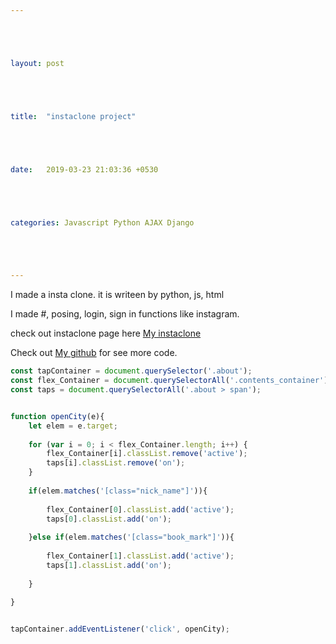 ```yaml
---





layout: post





title:  "instaclone project"





date:   2019-03-23 21:03:36 +0530





categories: Javascript Python AJAX Django





---
```






I made a insta clone. it is writeen by python, js, html

I made #, posing, login, sign in functions like instagram.

check out instaclone page here [My instaclone](https://instaclone-tfzvo.run.goorm.io/post)


Check out [My github](https://github.com/do324/instaclone) for see more code.









```javascript
const tapContainer = document.querySelector('.about');
const flex_Container = document.querySelectorAll('.contents_container');
const taps = document.querySelectorAll('.about > span');


function openCity(e){
    let elem = e.target;
    
    for (var i = 0; i < flex_Container.length; i++) {
        flex_Container[i].classList.remove('active');
        taps[i].classList.remove('on');
    }
    
    if(elem.matches('[class="nick_name"]')){
        
        flex_Container[0].classList.add('active');
        taps[0].classList.add('on');
        
    }else if(elem.matches('[class="book_mark"]')){
        
        flex_Container[1].classList.add('active');
        taps[1].classList.add('on');
        
    }
    
}


tapContainer.addEventListener('click', openCity);
```


















